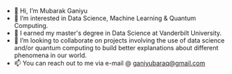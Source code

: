 - 👋 Hi, I’m Mubarak Ganiyu
- 👀 I’m interested in Data Science, Machine Learning & Quantum Computing.
- 🌱 I earned my master's degree in Data Science at Vanderbilt University. 
- 💞️ I’m looking to collaborate on projects involving the use of data science and/or quantum computing to build better explanations about different phenomena in our world.
- 📫 You can reach out to me via e-mail @ ganiyubaraq@gmail.com

<!---
MUbarak123-56/MUbarak123-56 is a ✨ special ✨ repository because its `README.md` (this file) appears on your GitHub profile.
You can click the Preview link to take a look at your changes.
--->

